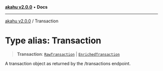[**akahu v2.0.0**](../README.md) • **Docs**

***

[akahu v2.0.0](../README.md) / Transaction

# Type alias: Transaction

> **Transaction**: [`RawTransaction`](RawTransaction.md) \| [`EnrichedTransaction`](EnrichedTransaction.md)

A transaction object as returned by the /transactions endpoint.
